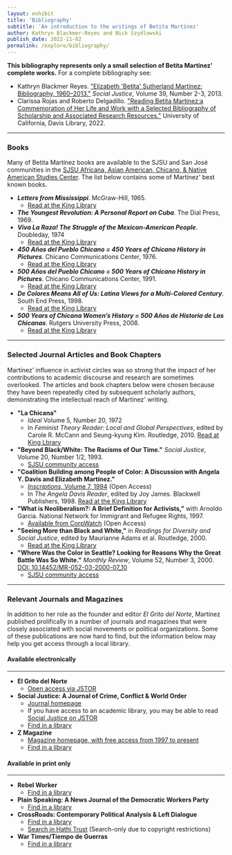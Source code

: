 ```yaml
---
layout: exhibit
title: 'Bibliography'
subtitle: 'An introduction to the writings of Betita Martínez'
author: Kathryn Blackmer-Reyes and Nick Szydlowski  
publish_date: 2022-11-02
permalink: /explore/bibliography/
---
```

**This bibliography represents only a small selection of Betita Martínez' complete works.** For a complete bibliography see:
- Kathryn Blackmer Reyes. ["Elizabeth 'Betita' Sutherland Martínez: Bibliography, 1960–2013."](http://www.socialjusticejournal.org/product/betita-martinez/) *Social Justice*, Volume 39, Number 2-3, 2013.
- Clarissa Rojas and Roberto Delgadillo. ["Reading Betita Martínez:a Commemoration of Her Life and Work with a Selected Bibliography of Scholarship and Associated Research Resources."](https://escholarship.org/uc/item/4pq6w8wn) University of California, Davis Library, 2022.

***

### Books
Many of Betita Martínez books are available to the SJSU and San José communities in the [SJSU Africana, Asian American, Chicano, & Native American Studies Center](https://library.sjsu.edu/africana-asian-american-chicano-native-american-studies-center/africana-asian-american-chicano). The list below contains some of Martinez' best known books.

- ***Letters from Mississippi***. McGraw-Hill, 1965.
  - [Read at the King Library](https://csu-sjsu.primo.exlibrisgroup.com/permalink/01CALS_SJO/tu4ck5/alma991007709689702919)
- ***The Youngest Revolution: A Personal Report on Cuba***. The Dial Press, 1969.
- ***Viva La Raza! The Struggle of the Mexican-American People***. Doubleday, 1974
  - [Read at the King Library](https://csu-sjsu.primo.exlibrisgroup.com/permalink/01CALS_SJO/tu4ck5/alma991000685849702919)
- ***450 Años del Pueblo Chicano = 450 Years of Chicano History in Pictures***. Chicano Communications Center, 1976.
  - [Read at the King Library](https://csu-sjsu.primo.exlibrisgroup.com/permalink/01CALS_SJO/tu4ck5/alma991013664315402919)
- ***500 Años del Pueblo Chicano = 500 Years of Chicano History in Pictures***. Chicano Communications Center, 1991.
  - [Read at the King Library](https://csu-sjsu.primo.exlibrisgroup.com/permalink/01CALS_SJO/tu4ck5/alma991008719639702919)
- ***De Colores Means All of Us: Latina Views for a Multi-Colored Century***. South End Press, 1998.
  - [Read at the King Library](https://csu-sjsu.primo.exlibrisgroup.com/permalink/01CALS_SJO/tu4ck5/alma991013664209602919)
- ***500 Years of Chicana Women’s History = 500 Años  de  Historia  de  Las  Chicanas***. Rutgers University Press, 2008.
  - [Read at the King Library](https://csu-sjsu.primo.exlibrisgroup.com/permalink/01CALS_SJO/tu4ck5/alma991013084589702919)

***

### Selected Journal Articles and Book Chapters
Martínez’ influence in activist circles was so strong that the impact of her contributions to academic discourse and research are sometimes overlooked. The articles and book chapters below were chosen because they have been repeatedly cited by subsequent scholarly authors, demonstrating the intellectual reach of Martínez' writing.

- **"La Chicana"**
  - *Ideal* Volume 5, Number 20, 1972
  - In *Feminist Theory Reader: Local and Global Perspectives*, edited by Carole R. McCann and Seung-kyung Kim. Routledge, 2010. [Read at King Lbrary](https://csu-sjsu.primo.exlibrisgroup.com/permalink/01CALS_SJO/tu4ck5/alma991000709079702919)
- **"Beyond Black/White: The Racisms of Our Time."** *Social Justice*, Volume 20, Number 1/2, 1993.
  - [SJSU community access](https://csu-sjsu.primo.exlibrisgroup.com/permalink/01CALS_SJO/1nj5q0c/cdi_proquest_miscellaneous_61387159)
- **"Coalition Building among People of Color: A Discussion with Angela Y. Davis and Elizabeth Martínez."**
  - [*Inscriptions*, Volume 7, 1994](https://culturalstudies.ucsc.edu/inscriptions/volume-7/angela-y-davis-elizabeth-martinez/) (Open Access)
  - In *The Angela Davis Reader*, edited by Joy James. Blackwell Publishers, 1998. [Read at the King Library](https://csu-sjsu.primo.exlibrisgroup.com/permalink/01CALS_SJO/tu4ck5/alma991013959596202919)
- **"What is Neoliberalism?: A Brief Definition for Activists,"** with Arnoldo Garcia. National Network for Immigrant and Refugee Rights, 1997.
  - [Available from CorpWatch](https://www.corpwatch.org/article/what-neoliberalism) (Open Access)
- **"Seeing More than Black and White,"** in *Readings for Diversity and Social Justice*, edited by Maurianne Adams et al. Routledge, 2000.
  - [Read at the King Library](https://csu-sjsu.primo.exlibrisgroup.com/permalink/01CALS_SJO/tu4ck5/alma991010996709702919)
- **"Where Was the Color in Seattle? Looking for Reasons Why the Great Battle Was So White."** *Monthly Review*, Volume 52, Number 3, 2000. [DOI: 10.14452/MR-052-03-2000-07_10](https://doi.org/10.14452/MR-052-03-2000-07_10)
  - [SJSU community access](https://csu-sjsu.primo.exlibrisgroup.com/permalink/01CALS_SJO/1nj5q0c/cdi_proquest_miscellaneous_1840101264)

***

### Relevant Journals and Magazines
In addition to her role as the founder and editor *El Grito del Norte*, Martínez published prolifically in a number of journals and magazines that were closely associated with social movements or political organizations. Some of these publications are now hard to find, but the information below may help you get access through a local library.

#### Available electronically
***
- **El Grito del Norte**
  - [Open access via JSTOR](https://www.jstor.org/site/reveal-digital/independent-voices/elgritodelnorte-28455641/)
- **Social Justice: A Journal of Crime, Conflict & World Order**
  - [Journal homepage](http://www.socialjusticejournal.org/)
  - If you have access to an academic library, you may be able to read [Social Justice on JSTOR](https://www.jstor.org/journal/socijust)
  - [Find in a library](https://worldcat.org/title/675860698)
- **Z Magazine**
    - [Magazine homepage, with free access from 1997 to present](https://znetwork.org/zmag-archive/)
    - [Find in a library](https://worldcat.org/title/20864508)

#### Available in print only
***
- **Rebel Worker**
  - [Find in a library](https://worldcat.org/title/5356647)
- **Plain Speaking: A News Journal of the Democratic Workers Party**
  - [Find in a library](https://worldcat.org/title/6841077)
- **CrossRoads: Contemporary Political Analysis & Left Dialogue**
  - [Find in a library](https://worldcat.org/title/21815449)
  - [Search in Hathi Trust](https://catalog.hathitrust.org/api/volumes/oclc/21815449.html) (Search-only due to copyright restrictions)
- **War Times/Tiempo de Guerras**
  - [Find in a library](https://worldcat.org/title/49236449)
